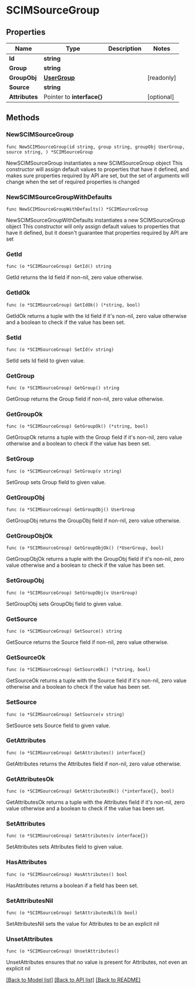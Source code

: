 # SCIMSourceGroup

## Properties

Name | Type | Description | Notes
------------ | ------------- | ------------- | -------------
**Id** | **string** |  | 
**Group** | **string** |  | 
**GroupObj** | [**UserGroup**](UserGroup.md) |  | [readonly] 
**Source** | **string** |  | 
**Attributes** | Pointer to **interface{}** |  | [optional] 

## Methods

### NewSCIMSourceGroup

`func NewSCIMSourceGroup(id string, group string, groupObj UserGroup, source string, ) *SCIMSourceGroup`

NewSCIMSourceGroup instantiates a new SCIMSourceGroup object
This constructor will assign default values to properties that have it defined,
and makes sure properties required by API are set, but the set of arguments
will change when the set of required properties is changed

### NewSCIMSourceGroupWithDefaults

`func NewSCIMSourceGroupWithDefaults() *SCIMSourceGroup`

NewSCIMSourceGroupWithDefaults instantiates a new SCIMSourceGroup object
This constructor will only assign default values to properties that have it defined,
but it doesn't guarantee that properties required by API are set

### GetId

`func (o *SCIMSourceGroup) GetId() string`

GetId returns the Id field if non-nil, zero value otherwise.

### GetIdOk

`func (o *SCIMSourceGroup) GetIdOk() (*string, bool)`

GetIdOk returns a tuple with the Id field if it's non-nil, zero value otherwise
and a boolean to check if the value has been set.

### SetId

`func (o *SCIMSourceGroup) SetId(v string)`

SetId sets Id field to given value.


### GetGroup

`func (o *SCIMSourceGroup) GetGroup() string`

GetGroup returns the Group field if non-nil, zero value otherwise.

### GetGroupOk

`func (o *SCIMSourceGroup) GetGroupOk() (*string, bool)`

GetGroupOk returns a tuple with the Group field if it's non-nil, zero value otherwise
and a boolean to check if the value has been set.

### SetGroup

`func (o *SCIMSourceGroup) SetGroup(v string)`

SetGroup sets Group field to given value.


### GetGroupObj

`func (o *SCIMSourceGroup) GetGroupObj() UserGroup`

GetGroupObj returns the GroupObj field if non-nil, zero value otherwise.

### GetGroupObjOk

`func (o *SCIMSourceGroup) GetGroupObjOk() (*UserGroup, bool)`

GetGroupObjOk returns a tuple with the GroupObj field if it's non-nil, zero value otherwise
and a boolean to check if the value has been set.

### SetGroupObj

`func (o *SCIMSourceGroup) SetGroupObj(v UserGroup)`

SetGroupObj sets GroupObj field to given value.


### GetSource

`func (o *SCIMSourceGroup) GetSource() string`

GetSource returns the Source field if non-nil, zero value otherwise.

### GetSourceOk

`func (o *SCIMSourceGroup) GetSourceOk() (*string, bool)`

GetSourceOk returns a tuple with the Source field if it's non-nil, zero value otherwise
and a boolean to check if the value has been set.

### SetSource

`func (o *SCIMSourceGroup) SetSource(v string)`

SetSource sets Source field to given value.


### GetAttributes

`func (o *SCIMSourceGroup) GetAttributes() interface{}`

GetAttributes returns the Attributes field if non-nil, zero value otherwise.

### GetAttributesOk

`func (o *SCIMSourceGroup) GetAttributesOk() (*interface{}, bool)`

GetAttributesOk returns a tuple with the Attributes field if it's non-nil, zero value otherwise
and a boolean to check if the value has been set.

### SetAttributes

`func (o *SCIMSourceGroup) SetAttributes(v interface{})`

SetAttributes sets Attributes field to given value.

### HasAttributes

`func (o *SCIMSourceGroup) HasAttributes() bool`

HasAttributes returns a boolean if a field has been set.

### SetAttributesNil

`func (o *SCIMSourceGroup) SetAttributesNil(b bool)`

 SetAttributesNil sets the value for Attributes to be an explicit nil

### UnsetAttributes
`func (o *SCIMSourceGroup) UnsetAttributes()`

UnsetAttributes ensures that no value is present for Attributes, not even an explicit nil

[[Back to Model list]](../README.md#documentation-for-models) [[Back to API list]](../README.md#documentation-for-api-endpoints) [[Back to README]](../README.md)


